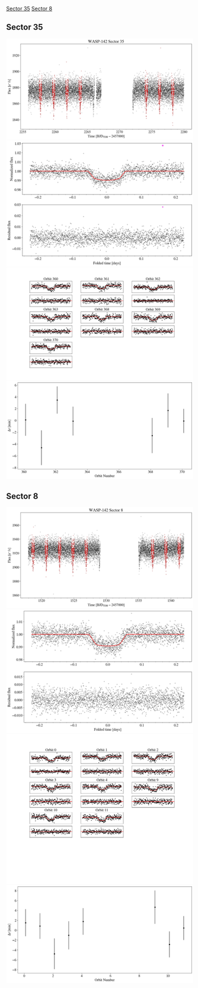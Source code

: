 [Sector 35](#sector35)
[Sector 8](#sector8)

<a name = "sector35"></a>
## Sector 35
![alt text](/tt/WASP-142_Sector_35/WASP-142_Sector_35_a_TimeSeries.png)
![alt text](/tt/WASP-142_Sector_35/WASP-142_Sector_35_b_FoldedLightCurve.png)
![alt text](/tt/WASP-142_Sector_35/WASP-142_Sector_35_b_IndividualTransitsWithFit.png)
![alt text](/tt/WASP-142_Sector_35/WASP-142_Sector_35_c_TimingResiduals.png)

<a name = "sector8"></a>
## Sector 8
![alt text](/tt/WASP-142_Sector_8/WASP-142_Sector_8_a_TimeSeries.png)
![alt text](/tt/WASP-142_Sector_8/WASP-142_Sector_8_b_FoldedLightCurve.png)
![alt text](/tt/WASP-142_Sector_8/WASP-142_Sector_8_b_IndividualTransitsWithFit.png)
![alt text](/tt/WASP-142_Sector_8/WASP-142_Sector_8_c_TimingResiduals.png)

